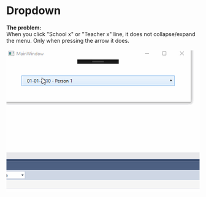 # Dropdown

**The problem:**<br>
When you click "School x" or "Teacher x" line, it does not collapse/expand the menu. Only when pressing the arrow it does.<br>
<br>
<img src="test.gif">
